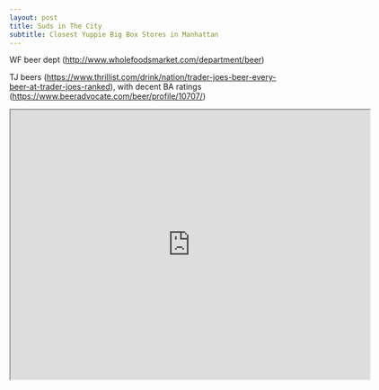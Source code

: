 ```yaml
---
layout: post
title: Suds in The City
subtitle: Closest Yuppie Big Box Stores in Manhattan
---
```



WF beer dept (http://www.wholefoodsmarket.com/department/beer)

TJ beers (https://www.thrillist.com/drink/nation/trader-joes-beer-every-beer-at-trader-joes-ranked), with decent BA ratings (https://www.beeradvocate.com/beer/profile/10707/)

<iframe src="https://www.google.com/maps/d/embed?mid=1RTa4IKNyHEcfF2PCA1J3vbRPUjY" width="640" height="480"></iframe>

